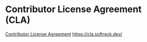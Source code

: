 # Contributor License Agreement (CLA)

[Contributor License Agreement](https://cla.softreck.dev/)
https://cla.softreck.dev/